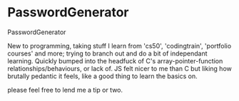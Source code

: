 # PasswordGenerator
PasswordGenerator

New to programming, taking stuff I learn from 'cs50', 'codingtrain', 'portfolio courses' and more; trying to branch out and do a bit of independant learning. Quickly bumped into the headfuck of C's array-pointer-function relationships/behaviours, or lack of. JS felt nicer to me than C but liking how brutally pedantic it feels, like a good thing to learn the basics on.

please feel free to lend me a tip or two.
